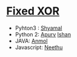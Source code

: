 # [Fixed XOR](http://cryptopals.com/sets/1/challenges/2)

* Pyhton3 : [Shyamal](https://github.com/svaderia/SIG_Cryptography/blob/master/Cryptopal/Problem_2/Shyamal/solution.py)
* Python 2: [Apurv](https://github.com/Apurv-Bajaj/SIG_Cryptography/blob/master/Cryptopal/Problem_2/Apurv/solution.py)
[Ishan](https://github.com/Ishan-sopho/SIG_Cryptography/blob/master/Cryptopal/Problem_2/Ishan/set1challenge2.py)
* JAVA: [Anmol](https://github.com/anmolsinghal/SIG_Cryptography/blob/master/Cryptopal/Problem_2/Anmol/problem2.java)
* Javascript: [Neethu](https://github.com/Roboneet/SIG_Cryptography/blob/neethu/Cryptopal/Problem_2/Neethu/xor.js)

